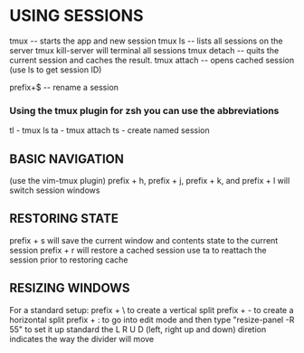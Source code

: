 # USING SESSIONS
tmux -- starts the app and new session
tmux ls -- lists all sessions on the server
tmux kill-server will terminal all sessions
tmux detach -- quits the current session and caches the result.
tmux attach <session ID> -- opens cached session (use ls to get session ID)

prefix+$ -- rename a session
 
### Using the tmux plugin for zsh you can use the abbreviations
tl - tmux ls
ta - tmux attach
ts - create named session

## BASIC NAVIGATION
(use the vim-tmux plugin)
prefix + h, prefix + j, prefix + k, and prefix + l will switch session windows

## RESTORING STATE
prefix + s will save the current window and contents state to the current session
prefix + r will restore a cached session
use ta <session ID> to reattach the session prior to restoring cache

## RESIZING WINDOWS
For a standard setup:
prefix + \ to create a vertical split
prefix + - to create a horizontal split
prefix + : to go into edit mode and then type "resize-panel -R 55" to set it up standard
the L R U D (left, right up and down) diretion indicates the way the divider will move